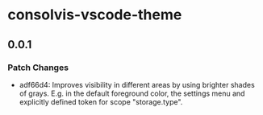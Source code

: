 # consolvis-vscode-theme

## 0.0.1

### Patch Changes

- adf66d4: Improves visibility in different areas by using brighter shades of grays. E.g. in the default foreground color, the settings menu and explicitly defined token for scope "storage.type".
